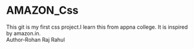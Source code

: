 # AMAZON_Css
This git is my first css project.I learn this from appna college. It is inspired by amazon.in.
</br>
Author-Rohan Raj Rahul
